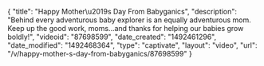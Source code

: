 {
    "title": "Happy Mother\u2019s Day From Babyganics",
    "description": "Behind every adventurous baby explorer is an equally adventurous mom. Keep up the good work, moms...and thanks for helping our babies grow boldly!",
    "videoid": "87698599",
    "date_created": "1492461296",
    "date_modified": "1492468364",
    "type": "captivate",
    "layout": "video",
    "url": "\/v\/happy-mother-s-day-from-babyganics\/87698599"
}